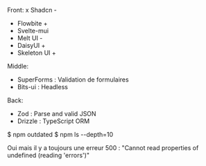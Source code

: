 

Front:
x Shadcn -
* Flowbite +
* Svelte-mui
* Melt UI -
* DaisyUI +
* Skeleton UI +

Middle:
* SuperForms : Validation de formulaires
* Bits-ui : Headless

Back:
* Zod : Parse and valid JSON
* Drizzle : TypeScript ORM

$ npm outdated
$ npm ls --depth=10


Oui mais il y a toujours une erreur 500 : "Cannot read properties of undefined (reading 'errors')"
